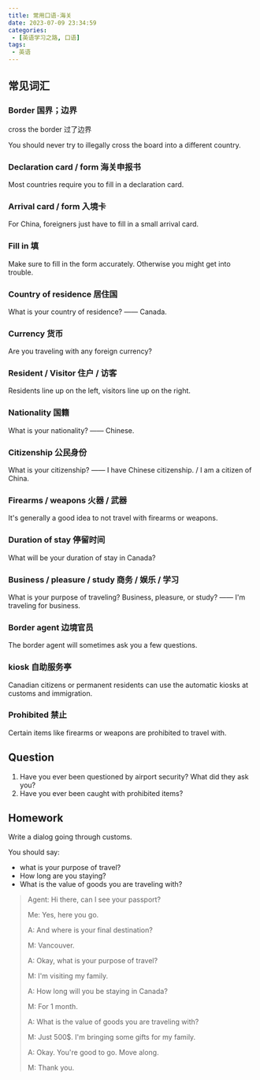 ```yaml
---
title: 常用口语-海关
date: 2023-07-09 23:34:59
categories:
 - [英语学习之路, 口语]
tags: 
 - 英语
---
```


## 常见词汇

### Border 国界；边界

cross the border 过了边界

You should never try to illegally cross the board into a different country.

### Declaration card / form 海关申报书

Most countries require you to fill in a declaration card.

### Arrival card / form 入境卡

For China, foreigners just have to fill in a small arrival card.

### Fill in 填

Make sure to fill in the form accurately. Otherwise you might get into trouble.

### Country of residence 居住国

What is your country of residence? —— Canada.

### Currency 货币

Are you traveling with any foreign currency?

### Resident / Visitor 住户 / 访客

Residents line up on the left, visitors line up on the right.

### Nationality 国籍

What is your nationality? —— Chinese.

### Citizenship 公民身份

What is your citizenship? —— I have Chinese citizenship. / I am a citizen of China.

### Firearms / weapons 火器 / 武器

It's generally a good idea to not travel with firearms or weapons.

### Duration of stay 停留时间

What will be your duration of stay in Canada?

### Business / pleasure / study 商务 / 娱乐 / 学习

What is your purpose of traveling? Business, pleasure, or study? —— I'm traveling for business.

### Border agent 边境官员

The border agent will sometimes ask you a few questions.

### kiosk 自助服务亭

Canadian citizens or permanent residents can use the automatic kiosks at customs and immigration.

### Prohibited 禁止

Certain items like firearms or weapons are prohibited to travel with.

## Question

1. Have you ever been questioned by airport security? What did they ask you?
2. Have you ever been caught with prohibited items?

## Homework

Write a dialog going through customs.

You should say:

* what is your purpose of travel?
* How long are you staying?
* What is the value of goods you are traveling with?

> Agent: Hi there, can I see your passport?
>
> Me: Yes, here you go.
>
> A: And where is your final destination?
>
> M: Vancouver.
>
> A: Okay, what is your purpose of travel?
>
> M: I'm visiting my family.
>
> A: How long will you be staying in Canada?
>
> M: For 1 month.
>
> A: What is the value of goods you are traveling with?
>
> M: Just 500$. I'm bringing some gifts for my family.
>
> A: Okay. You're good to go. Move along.
>
> M: Thank you.
